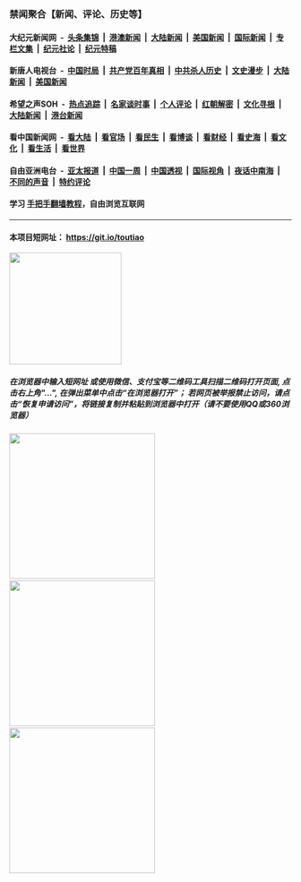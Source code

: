 ### 禁闻聚合【新闻、评论、历史等】

#### 大纪元新闻网 &nbsp;-&nbsp; [头条集锦](indexes/E头条集锦.md?t=02030633) &nbsp;|&nbsp; [港澳新闻](indexes/E港澳新闻.md?t=02030633)  &nbsp;|&nbsp; [大陆新闻](indexes/E大陆新闻.md?t=02030633) &nbsp;|&nbsp; [美国新闻](indexes/E美国新闻.md?t=02030633) &nbsp;|&nbsp; [国际新闻](indexes/E国际新闻.md?t=02030633) &nbsp;|&nbsp; [专栏文集](indexes/E专栏文集.md?t=02030633) &nbsp;|&nbsp; [纪元社论](indexes/E纪元社论.md?t=02030633) &nbsp;|&nbsp; [纪元特稿](indexes/E纪元特稿.md?t=02030633) 

#### 新唐人电视台 &nbsp;-&nbsp; [中国时局](indexes/N中国时局.md?t=02030633) &nbsp;|&nbsp; [共产党百年真相](indexes/N共产党百年真相.md?t=02030633) &nbsp;|&nbsp; [中共杀人历史](indexes/N中共杀人历史.md?t=02030633) &nbsp;|&nbsp; [文史漫步](indexes/N文史漫步.md?t=02030633) &nbsp;|&nbsp; [大陆新闻](indexes/N大陆新闻.md?t=02030633) &nbsp;|&nbsp; [美国新闻](indexes/N美国新闻.md?t=02030633)

#### 希望之声SOH &nbsp;-&nbsp; [热点追踪](indexes/H热点追踪.md?t=02030633) &nbsp;|&nbsp; [名家谈时事](indexes/H名家谈时事.md?t=02030633) &nbsp;|&nbsp; [个人评论](indexes/H个人评论.md?t=02030633)  &nbsp;|&nbsp; [红朝解密](indexes/H红朝解密.md?t=02030633) &nbsp;|&nbsp; [文化寻根](indexes/H文化寻根.md?t=02030633) &nbsp;|&nbsp; [大陆新闻](indexes/H大陆新闻.md?t=02030633) &nbsp;|&nbsp; [港台新闻](indexes/H港台新闻.md?t=02030633)

#### 看中国新闻网 &nbsp;-&nbsp; [看大陆](indexes/S看大陆.md?t=02030633) &nbsp;|&nbsp; [看官场](indexes/S看官场.md?t=02030633) &nbsp;|&nbsp; [看民生](indexes/S看民生.md?t=02030633)  &nbsp;|&nbsp; [看博谈](indexes/S看博谈.md?t=02030633) &nbsp;|&nbsp; [看财经](indexes/S看财经.md?t=02030633) &nbsp;|&nbsp; [看史海](indexes/S看史海.md?t=02030633) &nbsp;|&nbsp; [看文化](indexes/S看文化.md?t=02030633) &nbsp;|&nbsp; [看生活](indexes/S看生活.md?t=02030633) &nbsp;|&nbsp; [看世界](indexes/S看世界.md?t=02030633)

#### 自由亚洲电台 &nbsp;-&nbsp; [亚太报道](indexes/R亚太报道.md?t=02030633) &nbsp;|&nbsp; [中国一周](indexes/R中国一周.md?t=02030633) &nbsp;|&nbsp; [中国透视](indexes/R中国透视.md?t=02030633)  &nbsp;|&nbsp; [国际视角](indexes/R国际视角.md?t=02030633) &nbsp;|&nbsp; [夜话中南海](indexes/R夜话中南海.md?t=02030633) &nbsp;|&nbsp; [不同的声音](indexes/R不同的声音.md?t=02030633) &nbsp;|&nbsp; [特约评论](indexes/R特约评论.md?t=02030633)

#### 学习 [手把手翻墙教程](https://github.com/gfw-breaker/guides/wiki)，自由浏览互联网

----

#### 本项目短网址： https://git.io/toutiao
<img src="https://raw.githubusercontent.com/gfw-breaker/banned-news/master/scripts/img/qr.png" width="200px"/>  

##### 在浏览器中输入短网址 或使用微信、支付宝等二维码工具扫描二维码打开页面, 点击右上角"...", 在弹出菜单中点击“在浏览器打开”； 若网页被举报禁止访问，请点击“恢复申请访问”，将链接复制并粘贴到浏览器中打开（请不要使用QQ或360浏览器）

<img src="https://raw.githubusercontent.com/gfw-breaker/banned-news/master/scripts/img/1.png" width="260px"/> &nbsp; <img src="https://raw.githubusercontent.com/gfw-breaker/banned-news/master/scripts/img/2.png" width="260px"/> &nbsp; <img src="https://raw.githubusercontent.com/gfw-breaker/banned-news/master/scripts/img/3.png" width="260px"/>
